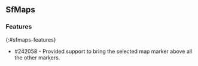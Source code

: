## SfMaps

### Features
{:#sfmaps-features}

* \#242058  - Provided support to bring the selected map marker above all the other markers. 


